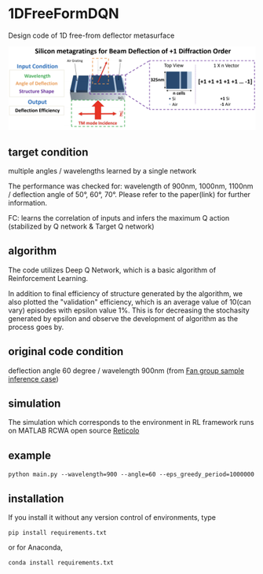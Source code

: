 # 1DFreeFormDQN
Design code of 1D free-from deflector metasurface


![plot](./images/schematics.png)

## target condition
multiple angles / wavelengths learned by a single network

The performance was checked for: wavelength of 900nm, 1000nm, 1100nm / deflection angle of 50°, 60°, 70°. Please refer to the paper(link) for further information.

FC: learns the correlation of inputs and infers the maximum Q action (stabilized by Q network & Target Q network) 

## algorithm

The code utilizes Deep Q Network, which is a basic algorithm of Reinforcement Learning.

In addition to final efficiency of structure generated by the algorithm, we also plotted the "validation" efficiency, which is an average value of 10(can vary) episodes with epsilon value 1%. This is for decreasing the stochasity generated by epsilon and observe the development of algorithm as the process goes by.

## original code condition
deflection angle 60 degree / wavelength 900nm (from [Fan group sample inference case](https://github.com/jonfanlab/GLOnet))

## simulation
The simulation which corresponds to the environment in RL framework runs on MATLAB RCWA open source [Reticolo](https://zenodo.org/record/3610175#.YBkECS2UGX0)

## example
~~~
python main.py --wavelength=900 --angle=60 --eps_greedy_period=1000000
~~~


## installation
If you install it without any version control of environments, type 
~~~
pip install requirements.txt
~~~

or for Anaconda,
~~~
conda install requirements.txt
~~~
